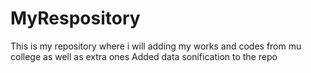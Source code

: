 # MyRespository
This is my repository where i will adding my works and codes from mu college as well as extra ones
Added data sonification to the repo